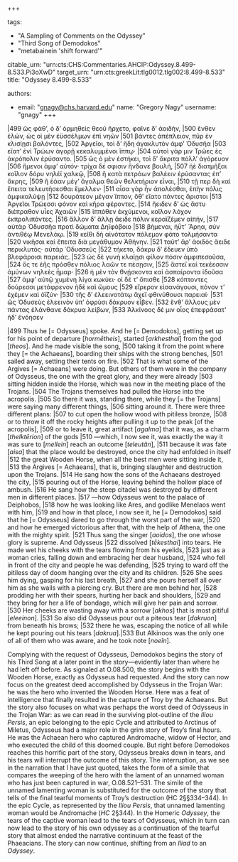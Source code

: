 +++

tags:
- "A Sampling of Comments on the Odyssey"
- "Third Song of Demodokos"
- "metabainein &#39;shift forward&#39;"

citable_urn: "urn:cts:CHS:Commentaries.AHCIP:Odyssey.8.499-8.533.Pi3oXwD"
target_urn: "urn:cts:greekLit:tlg0012.tlg002:8.499-8.533"
title: "Odyssey 8.499-8.533"

authors:
- email: "gnagy@chs.harvard.edu"
  name: "Gregory Nagy"
  username: "gnagy"
+++

<p>|499 ὣς φάθ’, ὁ δ’ ὁρμηθεὶς θεοῦ ἤρχετο, φαῖνε δ’ ἀοιδήν, |500 ἔνθεν ἑλών, ὡς οἱ μὲν ἐϋσσέλμων ἐπὶ νηῶν |501 βάντες ἀπέπλειον, πῦρ ἐν κλισίῃσι βαλόντες, |502 Ἀργεῖοι, τοὶ δ’ ἤδη ἀγακλυτὸν ἀμφ’ Ὀδυσῆα |503 εἵατ’ ἐνὶ Τρώων ἀγορῇ κεκαλυμμένοι ἵππῳ· |504 αὐτοὶ γάρ μιν Τρῶες ἐς ἀκρόπολιν ἐρύσαντο. |505 ὣς ὁ μὲν ἑστήκει, τοὶ δ’ ἄκριτα πόλλ’ ἀγόρευον |506 ἥμενοι ἀμφ’ αὐτόν· τρίχα δέ σφισιν ἥνδανε βουλή, |507 ἠὲ διατμῆξαι κοῖλον δόρυ νηλέϊ χαλκῷ, |508 ἢ κατὰ πετράων βαλέειν ἐρύσαντας ἐπ’ ἄκρης, |509 ἢ ἐάαν μέγ’ ἄγαλμα θεῶν θελκτήριον εἶναι, |510 τῇ περ δὴ καὶ ἔπειτα τελευτήσεσθαι ἔμελλεν· |511 αἶσα γὰρ ἦν ἀπολέσθαι, ἐπὴν πόλις ἀμφικαλύψῃ |512 δουράτεον μέγαν ἵππον, ὅθ’ εἵατο πάντες ἄριστοι |513 Ἀργεῖοι Τρώεσσι φόνον καὶ κῆρα φέροντες. |514 ἤειδεν δ’ ὡς ἄστυ διέπραθον υἷες Ἀχαιῶν |515 ἱππόθεν ἐκχύμενοι, κοῖλον λόχον ἐκπρολιπόντες. |516 ἄλλον δ’ ἄλλῃ ἄειδε πόλιν κεραϊζέμεν αἰπήν, |517 αὐτὰρ Ὀδυσσῆα προτὶ δώματα Δηϊφόβοιο |518 βήμεναι, ἠΰτ’ Ἄρηα, σὺν ἀντιθέῳ Μενελάῳ. |519 κεῖθι δὴ αἰνότατον πόλεμον φάτο τολμήσαντα |520 νικῆσαι καὶ ἔπειτα διὰ μεγάθυμον Ἀθήνην. |521 ταῦτ’ ἄρ’ ἀοιδὸς ἄειδε περικλυτός· αὐτὰρ ᾿Οδυσσεὺς |522 τήκετο, δάκρυ δ’ ἔδευεν ὑπὸ βλεφάροισι παρειάς. |523 ὡς δὲ γυνὴ κλαίῃσι φίλον πόσιν ἀμφιπεσοῦσα, |524 ὅς τε ἑῆς πρόσθεν πόλιος λαῶν τε πέσῃσιν, |525 ἄστεϊ καὶ τεκέεσσιν ἀμύνων νηλεὲς ἦμαρ· |526 ἡ μὲν τὸν θνῄσκοντα καὶ ἀσπαίροντα ἰδοῦσα |527 ἀμφ’ αὐτῷ χυμένη λίγα κωκύει· οἱ δέ τ’ ὄπισθε |528 κόπτοντες δούρεσσι μετάφρενον ἠδὲ καὶ ὤμους |529 εἴρερον εἰσανάγουσι, πόνον τ’ ἐχέμεν καὶ ὀϊζύν· |530 τῆς δ’ ἐλεεινοτάτῳ ἄχεϊ φθινύθουσι παρειαί· |531 ὣς Ὀδυσεὺς ἐλεεινὸν ὑπ’ ὀφρύσι δάκρυον εἶβεν. |532 ἔνθ’ ἄλλους μὲν πάντας ἐλάνθανε δάκρυα λείβων, |533 Ἀλκίνοος δέ μιν οἶος ἐπεφράσατ’ ἠδ’ ἐνόησεν </p><p>|499 Thus he [= Odysseus] spoke. And he [= Demodokos], getting set up for his point of departure [<em>hormētheis</em>], started [<em>arkhesthai</em>] from the god [<em>theos</em>]. And he made visible the song, |500 taking it from the point where they [= the Achaeans], boarding their ships with the strong benches, |501 sailed away, setting their tents on fire. |502 That is what some of the Argives [= Achaeans] were doing. But others of them were in the company of Odysseus, the one with the great glory, and they were already |503 sitting hidden inside the Horse, which was now in the meeting place of the Trojans. |504 The Trojans themselves had pulled the Horse into the acropolis. |505 So there it was, standing there, while they [= the Trojans] were saying many different things, |506 sitting around it. There were three different plans: |507 to cut open the hollow wood with pitiless bronze, |508 or to throw it off the rocky heights after pulling it up to the peak [of the acropolis], |509 or to leave it, great artifact [<em>agalma</em>] that it was, as a charm [<em>thelktērion</em>] of the gods |510 —which, I now see it, was exactly the way it was sure to [<em>mellein</em>] reach an outcome [<em>teleutân</em>], |511 because it was fate [<em>aisa</em>] that the place would be destroyed, once the city had enfolded in itself |512 the great Wooden Horse, when all the best men were sitting inside it, |513 the Argives [= Achaeans], that is, bringing slaughter and destruction upon the Trojans. |514 He sang how the sons of the Achaeans destroyed the city, |515 pouring out of the Horse, leaving behind the hollow place of ambush. |516 He sang how the steep citadel was destroyed by different men in different places. |517 —how Odysseus went to the palace of Deiphobos, |518 how he was looking like Ares, and godlike Menelaos went with him, |519 and how in that place, I now see it, he [= Demodokos] said that he [= Odysseus] dared to go through the worst part of the war, |520 and how he emerged victorious after that, with the help of Athena, the one with the mighty spirit. |521 Thus sang the singer [<em>aoidos</em>], the one whose glory is supreme. And Odysseus |522 dissolved [<em>tēkesthai</em>] into tears. He made wet his cheeks with the tears flowing from his eyelids, |523 just as a woman cries, falling down and embracing her dear husband, |524 who fell in front of the city and people he was defending, |525 trying to ward off the pitiless day of doom hanging over the city and its children. |526 She sees him dying, gasping for his last breath, |527 and she pours herself all over him as she wails with a piercing cry. But there are men behind her, |528 prodding her with their spears, hurting her back and shoulders, |529 and they bring for her a life of bondage, which will give her pain and sorrow. |530 Her cheeks are wasting away with a sorrow [<em>akhos</em>] that is most pitiful [<em>eleeinon</em>]. |531 So also did Odysseus pour out a piteous tear [<em>dakruon</em>] from beneath his brows; |532 there he was, escaping the notice of all while he kept pouring out his tears [<em>dakrua</em>].|533 But Alkinoos was the only one of all of them who was aware, and he took note [<em>noeîn</em>]. </p><p>Complying with the request of Odysseus, Demodokos begins the story of his Third Song at a later point in the story—evidently later than where he had left off before. As signaled at O.08.500, the story begins with the Wooden Horse, exactly as Odysseus had requested. And the story can now focus on the greatest deed accomplished by Odysseus in the Trojan War: he was the hero who invented the Wooden Horse. Here was a feat of intelligence that finally resulted in the capture of Troy by the Achaeans. But the story also focuses on what was perhaps the worst deed of Odysseus in the Trojan War: as we can read in the surviving plot-outline of the <em>Iliou Persis</em>, an epic belonging to the epic Cycle and attributed to Arctinus of Miletus, Odysseus had a major role in the grim story of Troy’s final hours. He was the Achaean hero who captured Andromache, widow of Hector, and who executed the child of this doomed couple. But right before Demodokos reaches this horrific part of the story, Odysseus breaks down in tears, and his tears will interrupt the outcome of this story. The interruption, as we see in the narration that I have just quoted, takes the form of a simile that compares the weeping of the hero with the lament of an unnamed woman who has just been captured in war, O.08.521–531. The simile of the unnamed lamenting woman is substituted for the outcome of the story that tells of the final tearful moments of Troy’s destruction (HC 2§§334–344). In the epic Cycle, as represented by the <em>Iliou Persis</em>, that unnamed lamenting woman would be Andromache (<em>HC</em> 2§344). In the Homeric <em>Odyssey</em>, the tears of the captive woman lead to the tears of Odysseus, which in turn can now lead to the story of his own odyssey as a continuation of the tearful story that almost ended the narrative continuum at the feast of the Phaeacians. The story can now continue, shifting from an <em>Iliad</em> to an <em>Odyssey</em>.</p>